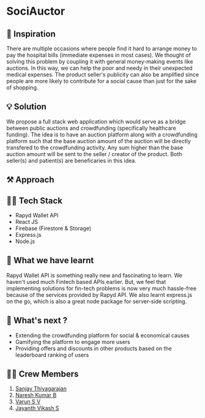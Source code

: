 # SociAuctor
## :mechanical_arm: Inspiration  
There are multiple occasions where people find it hard to arrange money to pay the hospital bills (immediate expenses in most cases). We thought of solving this problem by coupling it with general money-making events like auctions. In this way, we can help the poor and needy in their unexpected medical expenses. The product seller's publicity can also be amplified since people are more likely to contribute for a social cause than just for the sake of shopping.  
## :bulb: Solution  
We propose a full stack web application which would serve as a bridge between public auctions and crowdfunding (specifically healthcare funding). The idea is to have an auction platform along with a crowdfunding platform such that the base auction amount of the auction will be directly transfered to the crowdfunding activity. Any sum higher than the base auction amount will be sent to the seller / creator of the product. Both seller(s) and patient(s) are beneficaries in this idea.  
## :hammer_and_pick: Approach  
## :technologist: Tech Stack  
- Rapyd Wallet API
- React JS
- Firebase (Firestore & Storage)
- Express.js  
- Node.js  
## :blue_book: What we have learnt  
Rapyd Wallet API is something really new and fascinating to learn. We haven't used much Fintech based APIs earlier. But, we feel that implementing solutions for fin-tech problems is now very much hassle-free because of the services provided by Rapyd API. We also learnt express.js on the go, which is also a great node package for server-side scripting.   
## :thinking: What's next ?  
- Extending the crowdfunding platform for social & economical causes  
- Gamifying the platform to engage more users
- Providing offers and discounts in other products based on the leaderboard ranking of users
## :man_office_worker: Crew Members
1. [Sanjay Thiyagarajan](https://github.com/sanjay-thiyagarajan)  
2. [Naresh Kumar B](https://github.com/TechieNK)  
3. [Varun S V](https://github.com/Varun-SV)  
4. [Jayanth Vikash S](https://github.com/JayanthVikashS)
